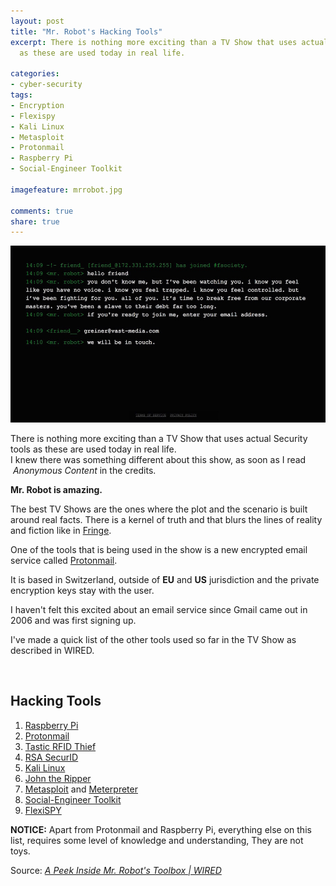 ```yaml
---
layout: post
title: "Mr. Robot's Hacking Tools"
excerpt: There is nothing more exciting than a TV Show that uses actual Security tools
  as these are used today in real life.

categories:
- cyber-security
tags:
- Encryption
- Flexispy
- Kali Linux
- Metasploit
- Protonmail
- Raspberry Pi
- Social-Engineer Toolkit

imagefeature: mrrobot.jpg

comments: true
share: true
---
```




<p><img src="/images/mrrobot.jpg" alt="" /></p>
<p>There is nothing more exciting than a TV Show that uses actual Security tools as these are used today in real life.<br />
I knew there was something different about this show, as soon as I read  <em>Anonymous Content </em>in the credits.</p>
<p><strong>Mr. Robot is amazing.</strong></p>
<p>The best TV Shows are the ones where the plot and the scenario is built around real facts. There is a kernel of truth and that blurs the lines of reality and fiction like in <a href="https://en.wikipedia.org/wiki/Fringe_(TV_series)">Fringe</a>.</p>
<p>One of the tools that is being used in the show is a new encrypted email service called <a href="https://protonmail.ch/">Protonmail</a>.</p>
<p>It is based in Switzerland, outside of <strong>EU</strong> and <strong>US</strong> jurisdiction and the private encryption keys stay with the user.</p>
<p>I haven't felt this excited about an email service since Gmail came out in 2006 and was first signing up.</p>
<p>I've made a quick list of the other tools used so far in the TV Show as described in WIRED.</p>
<p>&nbsp;</p>
<h2>Hacking Tools</h2>
<ol>
<li><a href="https://www.raspberrypi.org/">Raspberry Pi</a></li>
<li><a href="https://protonmail.ch/">Protonmail</a></li>
<li><a href="http://www.bishopfox.com/resources/tools/rfid-hacking/attack-tools/">Tastic RFID Thief</a></li>
<li><a href="http://www.emc.com/security/rsa-securid/index.htm">RSA SecurID</a></li>
<li><a href="https://www.kali.org/">Kali Linux</a></li>
<li><a href="http://www.openwall.com/john/">John the Ripper</a></li>
<li><a href="http://www.rapid7.com/products/metasploit/index.jsp">Metasploit</a> and <a href="https://www.offensive-security.com/metasploit-unleashed/about-meterpreter/">Meterpreter</a></li>
<li><a href="https://www.trustedsec.com/social-engineer-toolkit/">Social-Engineer Toolkit</a></li>
<li><a href="http://www.flexispy.com/">FlexiSPY</a></li>
</ol>
<p><strong>NOTICE:</strong> Apart from Protonmail and Raspberry Pi, everything else on this list, requires some level of knowledge and understanding, They are not toys.</p>
<p>Source: <em><a href="http://www.wired.com/2015/08/peek-inside-mr-robots-toolbox/">A Peek Inside Mr. Robot's Toolbox | WIRED</a></em></p>
